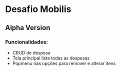 # Desafio Mobilis

## Alpha Version

### Funcionalidades:
- CRUD de despesa
- Tela principal lista todas as despesas
- Popmenu nas opções para remover e alterar itens

